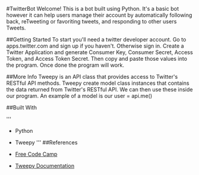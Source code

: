 #TwitterBot 
Welcome! This is a bot built using Python. It's a basic bot however it can help users manage their account by automatically
following back, reTweeting or favoriting tweets, and responding to other users Tweets.

##Getting Started
To start you'll need a twitter developer account. Go to apps.twitter.com and sign up if you haven't. Otherwise sign in.
Create a Twitter Application and generate Consumer Key, Consumer Secret, Access Token, and Access Token Secret. Then copy
and paste those values into the program. Once done the program will work. 

##More Info
Tweepy is an API class that provides access to Twitter's RESTful API methods. Tweepy create model class instances that 
contains the data returned from Twitter's RESTful API. We can then use these inside our program. An example of a model
is our user = api.me()


##Built With

'''

* Python

* Tweepy
'''
##References
* [Free Code Camp](https://medium.freecodecamp.org/creating-a-twitter-bot-in-python-with-tweepy-ac524157a607)
* [Tweepy Documentation](https://tweepy.readthedocs.io/en/v3.5.0/index.html)